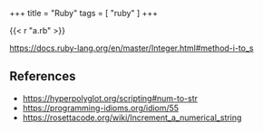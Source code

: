 +++
title = "Ruby"
tags = [ "ruby" ]
+++

{{< r "a.rb" >}}

<https://docs.ruby-lang.org/en/master/Integer.html#method-i-to_s>

## References

- <https://hyperpolyglot.org/scripting#num-to-str>
- <https://programming-idioms.org/idiom/55>
- <https://rosettacode.org/wiki/Increment_a_numerical_string>
